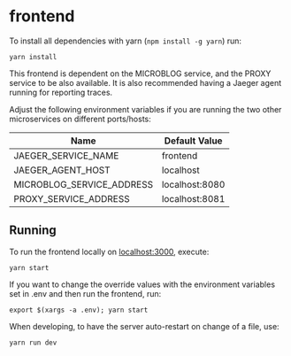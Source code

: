# frontend

To install all dependencies with yarn (`npm install -g yarn`) run:

```
yarn install
```

This frontend is dependent on the MICROBLOG service, and the PROXY service to be also
available. It is also recommended having a Jaeger agent running for reporting traces.

Adjust the following environment variables if you are running the two
other microservices on different ports/hosts:

|            Name            |  Default Value |
|----------------------------|----------------|
| JAEGER_SERVICE_NAME        | frontend       |
| JAEGER_AGENT_HOST          | localhost      |
| MICROBLOG_SERVICE_ADDRESS  | localhost:8080 |
| PROXY_SERVICE_ADDRESS      | localhost:8081 |

## Running

To run the frontend locally on [localhost:3000](http://localhost:3000), execute:

```
yarn start
```

If you want to change the override values with the environment variables set in .env 
and then run the frontend, run:

```
export $(xargs -a .env); yarn start
```

When developing, to have the server auto-restart on change of a file, use:

```
yarn run dev
```
